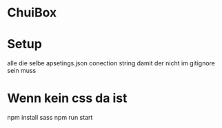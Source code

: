 # ChuiBox
# Setup
alle die selbe apsetings.json conection string damit der nicht im gitignore sein muss


# Wenn kein css da ist
npm install sass 
npm run start
